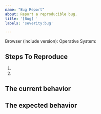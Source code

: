 ```yaml
---
name: "Bug Report"
about: Report a reproducible bug.
title: '[Bug] '
labels: 'severity:bug'

---
```


<!--
  Please provide a clear and concise description of what the bug is. Include
  screenshots if needed. Please test using the latest version of the application
  to make sure the issue has not already been fixed.
-->

Browser (include version):
Operative System:

## Steps To Reproduce

1.
2.

## The current behavior

<!--
  Provide an accurate description of the problem
-->


## The expected behavior

<!--
  Describe how the application should be behaving once the bug is fixed.
-->
